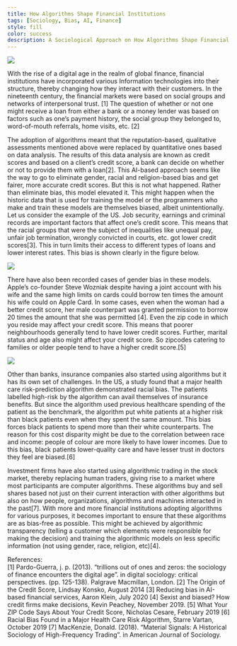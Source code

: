 ```yaml
---
title: How Algorithms Shape Financial Institutions
tags: [Sociology, Bias, AI, Finance]
style: fill
color: success
description: A Sociological Approach on How Algorithms Shape Financial Institutions
---
```



![](https://feedzai.com/aptopees/2020/08/Understanding_A_Bias_in_Banking-1.jpg)


With the rise of a digital age in the realm of global finance, financial institutions have incorporated various Information technologies into their structure, thereby changing how they interact with their customers. In the nineteenth century, the financial markets were based on social groups and networks of interpersonal trust. [1] The question of whether or not one might receive a loan from either a bank or a money lender was based on factors such as one’s payment history, the social group they belonged to, word-of-mouth referrals, home visits, etc. [2]


The adoption of algorithms meant that the reputation-based, qualitative assessments mentioned above were replaced by quantitative ones based on data analysis. The results of this data analysis are known as credit scores and based on a client’s credit score, a bank can decide on whether or not to provide them with a loan[2]. This AI-based approach seems like the way to go to eliminate gender, racial and religion-based bias and get fairer, more accurate credit scores. But this is not what happened. Rather than eliminate bias, this model elevated it. This might happen when the historic data that is used for training the model or the programmers who make and train these models are themselves biased, albeit unintentionally.
Let us consider the example of the US. Job security, earnings and criminal records are important factors that affect one’s credit score. This means that the racial groups that were the subject of inequalities like unequal pay, unfair job termination, wrongly convicted in courts, etc. got lower credit scores[3]. This in turn limits their access to different types of loans and lower interest rates. This bias is shown clearly in the figure below.

![](https://impaxam.com/wp-content/uploads/2021/03/brooking-graphic-3.png)


There have also been recorded cases of gender bias in these models. Apple’s co-founder Steve Wozniak despite having a joint account with his wife and the same high limits on cards could borrow ten times the amount his wife could on Apple Card. In some cases, even when the woman had a better credit score, her male counterpart was granted permission to borrow 20 times the amount that she was permitted [4]. Even the zip code in which you reside may affect your credit score. This means that poorer neighbourhoods generally tend to have lower credit scores. Further, marital status and age also might affect your credit score. So zipcodes catering to families or older people tend to have a higher credit score.[5]


![](https://static01.nyt.com/images/2019/01/31/opinion/31khullar/merlin_149994930_b82ec118-e5d7-4fc2-96c3-05f179b462e0-superJumbo.jpg?quality=75&auto=webp)


Other than banks, insurance companies also started using algorithms but it has its own set of challenges. In the US, a study found that a major health care risk-prediction algorithm demonstrated racial bias. The patients labelled high-risk by the algorithm can avail themselves of insurance benefits. But since the algorithm used previous healthcare spending of the patient as the benchmark, the algorithm put white patients at a higher risk than black patients even when they spent the same amount. This bias forces black patients to spend more than their white counterparts. The reason for this cost disparity might be due to the correlation between race and income: people of colour are more likely to have lower incomes. Due to this bias, black patients lower-quality care and have lesser trust in doctors they feel are biased.[6]


Investment firms have also started using algorithmic trading in the stock market, thereby replacing human traders, giving rise to a market where most participants are computer algorithms. These algorithms buy and sell shares based not just on their current interaction with other algorithms but also on how people, organizations, algorithms and machines interacted in the past[7].
With more and more financial institutions adopting algorithms for various purposes, it becomes important to ensure that these algorithms are as bias-free as possible. This might be achieved by algorithmic transparency (telling a customer which elements were responsible for making the decision) and training the algorithmic models on less specific information (not using gender, race, religion, etc)[4].




References:<br>
[1] Pardo-Guerra, j. p. (2013). “trillions out of ones and zeros: the sociology of finance encounters the digital age”. in digital sociology: critical perspectives. (pp. 125-138). Palgrave Macmillan, London.
[2] The Origin of the Credit Score, Lindsay Konsko, August 2014
[3]​ Reducing bias in AI-based financial services, Aaron Klein, July 2020 
[4] ​Sexist and biased? How credit firms make decisions, Kevin Peachey, November 2019.
[5]​ What Your ZIP Code Says About Your Credit Score, Nicholas Cesare, February 2019
[6]​ Racial Bias Found in a Major Health Care Risk Algorithm, Starre Vartan, October 2019
[7] MacKenzie, Donald. (2018). “Material Signals: A Historical Sociology of High-Frequency Trading”. in American Journal of Sociology.

